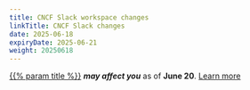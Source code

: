 ```yaml
---
title: CNCF Slack workspace changes
linkTitle: CNCF Slack changes
date: 2025-06-18
expiryDate: 2025-06-21
weight: 20250618
---
```


<i class="fa-solid fa-triangle-exclamation"></i> [{{% param title %}}][blog]
**_may affect you_** as of **June 20**. [Learn more][blog]

[blog]: /blog/2025/slack-workspace-changes/
